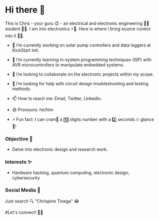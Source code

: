 # Hi there 👋

This is Chris - your guru 😊 - an electrical and electronic engineering 👨‍💻 student 👨‍🎓. I am into electronics ⚡🔌. Here is where I bring source control into it 👨‍🔬.

- 🔭 I’m currently working on solar pump controllers and data loggers at KickStart Intl.

- 🌱 I’m currently learning in-system programming techniques (ISP) with AVR microcontrollers to manipulate embedded systems.

- 👯 I’m looking to collaborate on the electronic projects within my scope.

- 🤔 I’m looking for help with circuit design troubleshooting and testing methods.

- 📫 How to reach me: Email, Twitter, LinkedIn.

- 😄 Pronouns: he/him

- ⚡ Fun fact: I can cram🧠 a 🔟 digits number with a 2️⃣ seconds ⏲ glance 👀!

### Objective 🥅

- Delve into electronic design and research work.

### Interests ✨

- Hardware hacking, quantum computing, electronic design, cybersecurity

### Social Media 🔗

Just search 🔍 "Chrispine Tinega" 😂

#Let's connect! 🎉🥳

<!--
**tinegachris/tinegachris** is a ✨ _special_ ✨ repository because its `README.md` (this file) appears on your GitHub profile.

Here are some ideas to get you started:

- 🔭 I’m currently working on ...
- 🌱 I’m currently learning ...
- 👯 I’m looking to collaborate on ...
- 🤔 I’m looking for help with ...
- 💬 Ask me about 
- 📫 How to reach me: the email is on my profile
- 😄 Pronouns: he/him
- ⚡ Fun fact: I can cram🧠 🔟 digits with a 2️⃣ seconds ⏲ glance 👀!
-->

